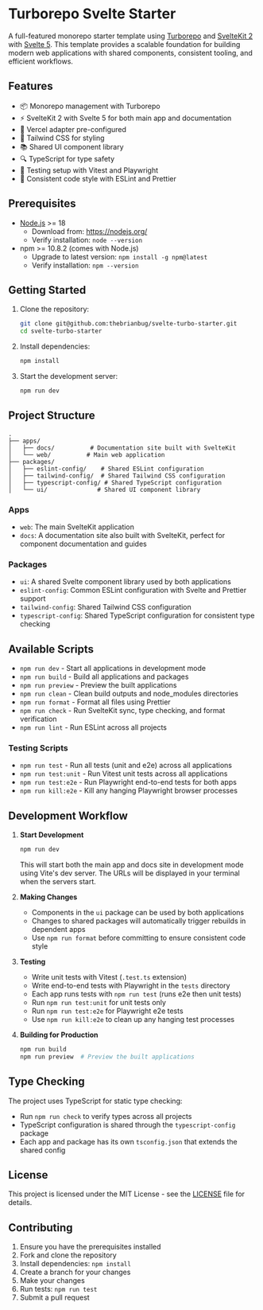 # Turborepo Svelte Starter

A full-featured monorepo starter template using [Turborepo](https://turbo.build/) and [SvelteKit 2](https://kit.svelte.dev/) with [Svelte 5](https://svelte.dev/docs/svelte/overview). This template provides a scalable foundation for building modern web applications with shared components, consistent tooling, and efficient workflows.

## Features

- 📦 Monorepo management with Turborepo
- ⚡ SvelteKit 2 with Svelte 5 for both main app and documentation
- 🚀 Vercel adapter pre-configured
- 🎨 Tailwind CSS for styling
- 📚 Shared UI component library
- 🔍 TypeScript for type safety
- 🧪 Testing setup with Vitest and Playwright
- 📝 Consistent code style with ESLint and Prettier

## Prerequisites

- [Node.js](https://nodejs.org/) >= 18
  - Download from: https://nodejs.org/
  - Verify installation: `node --version`
- npm >= 10.8.2 (comes with Node.js)
  - Upgrade to latest version: `npm install -g npm@latest`
  - Verify installation: `npm --version`

## Getting Started

1. Clone the repository:
   ```sh
   git clone git@github.com:thebrianbug/svelte-turbo-starter.git
   cd svelte-turbo-starter
   ```

2. Install dependencies:
   ```sh
   npm install
   ```

3. Start the development server:
   ```sh
   npm run dev
   ```

## Project Structure

```
.
├── apps/
│   ├── docs/          # Documentation site built with SvelteKit
│   └── web/          # Main web application
├── packages/
│   ├── eslint-config/    # Shared ESLint configuration
│   ├── tailwind-config/  # Shared Tailwind CSS configuration
│   ├── typescript-config/ # Shared TypeScript configuration
│   └── ui/              # Shared UI component library
```

### Apps

- `web`: The main SvelteKit application
- `docs`: A documentation site also built with SvelteKit, perfect for component documentation and guides

### Packages

- `ui`: A shared Svelte component library used by both applications
- `eslint-config`: Common ESLint configuration with Svelte and Prettier support
- `tailwind-config`: Shared Tailwind CSS configuration
- `typescript-config`: Shared TypeScript configuration for consistent type checking

## Available Scripts

- `npm run dev` - Start all applications in development mode
- `npm run build` - Build all applications and packages
- `npm run preview` - Preview the built applications
- `npm run clean` - Clean build outputs and node_modules directories
- `npm run format` - Format all files using Prettier
- `npm run check` - Run SvelteKit sync, type checking, and format verification
- `npm run lint` - Run ESLint across all projects

### Testing Scripts

- `npm run test` - Run all tests (unit and e2e) across all applications
- `npm run test:unit` - Run Vitest unit tests across all applications
- `npm run test:e2e` - Run Playwright end-to-end tests for both apps
- `npm run kill:e2e` - Kill any hanging Playwright browser processes

## Development Workflow

1. **Start Development**
   ```sh
   npm run dev
   ```
   This will start both the main app and docs site in development mode using Vite's dev server. The URLs will be displayed in your terminal when the servers start.

2. **Making Changes**
   - Components in the `ui` package can be used by both applications
   - Changes to shared packages will automatically trigger rebuilds in dependent apps
   - Use `npm run format` before committing to ensure consistent code style

3. **Testing**
   - Write unit tests with Vitest (`.test.ts` extension)
   - Write end-to-end tests with Playwright in the `tests` directory
   - Each app runs tests with `npm run test` (runs e2e then unit tests)
   - Run `npm run test:unit` for unit tests only
   - Run `npm run test:e2e` for Playwright e2e tests
   - Use `npm run kill:e2e` to clean up any hanging test processes

4. **Building for Production**
   ```sh
   npm run build
   npm run preview  # Preview the built applications
   ```

## Type Checking

The project uses TypeScript for static type checking:

- Run `npm run check` to verify types across all projects
- TypeScript configuration is shared through the `typescript-config` package
- Each app and package has its own `tsconfig.json` that extends the shared config

## License

This project is licensed under the MIT License - see the [LICENSE](LICENSE) file for details.

## Contributing

1. Ensure you have the prerequisites installed
2. Fork and clone the repository
3. Install dependencies: `npm install`
4. Create a branch for your changes
5. Make your changes
6. Run tests: `npm run test`
7. Submit a pull request
